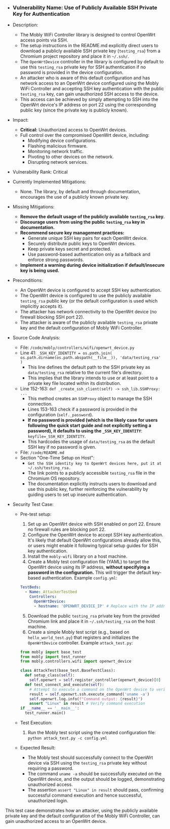 - ### Vulnerability Name: Use of Publicly Available SSH Private Key for Authentication
- Description:
    - The Mobly WiFi Controller library is designed to control OpenWrt access points via SSH.
    - The setup instructions in the README.md explicitly direct users to download a publicly available SSH private key (`testing_rsa`) from a Chromium project repository and place it in `~/.ssh/`.
    - The `OpenWrtDevice` controller in the library is configured by default to use this `testing_rsa` private key for SSH authentication if no password is provided in the device configuration.
    - An attacker who is aware of this default configuration and has network access to an OpenWrt device configured using the Mobly WiFi Controller and accepting SSH key authentication with the public `testing_rsa` key, can gain unauthorized SSH access to the device.
    - This access can be achieved by simply attempting to SSH into the OpenWrt device's IP address on port 22 using the corresponding public key (since the private key is publicly known).
- Impact:
    - **Critical:** Unauthorized access to OpenWrt devices.
    - Full control over the compromised OpenWrt device, including:
        - Modifying device configurations.
        - Flashing malicious firmware.
        - Monitoring network traffic.
        - Pivoting to other devices on the network.
        - Disrupting network services.
- Vulnerability Rank: Critical
- Currently Implemented Mitigations:
    - None. The library, by default and through documentation, encourages the use of a publicly known private key.
- Missing Mitigations:
    - **Remove the default usage of the publicly available `testing_rsa` key.**
    - **Discourage users from using the public `testing_rsa` key in documentation.**
    - **Recommend secure key management practices:**
        - Generate unique SSH key pairs for each OpenWrt device.
        - Securely distribute public keys to OpenWrt devices.
        - Keep private keys secret and protected.
        - Use password-based authentication only as a fallback and enforce strong passwords.
    - **Implement a warning during device initialization if default/insecure key is being used.**
- Preconditions:
    - An OpenWrt device is configured to accept SSH key authentication.
    - The OpenWrt device is configured to use the publicly available `testing_rsa` public key (or the default configuration is used which implicitly accepts it).
    - The attacker has network connectivity to the OpenWrt device (no firewall blocking SSH port 22).
    - The attacker is aware of the publicly available `testing_rsa` private key and the default configuration of Mobly WiFi Controller.
- Source Code Analysis:
    - File: `/code/mobly/controllers/wifi/openwrt_device.py`
    - Line 41: `_SSH_KEY_IDENTITY = os.path.join( os.path.dirname(os.path.abspath(__file__)), 'data/testing_rsa' )`
        - This line defines the default path to the SSH private key as `data/testing_rsa` relative to the current file's directory.
        - This implies that the library intends to use or at least point to a private key file located within its distribution.
    - Line 152-163: `def _create_ssh_client(self) -> ssh_lib.SSHProxy: ...`
        - This method creates an `SSHProxy` object to manage the SSH connection.
        - Lines 153-163 check if a password is provided in the configuration (`self._password`).
        - **If no password is provided (which is the likely case for users following the quick start guide and not explicitly setting a password), it defaults to using the `_SSH_KEY_IDENTITY`**: `keyfile=_SSH_KEY_IDENTITY`.
        - This hardcodes the usage of `data/testing_rsa` as the default SSH key if no password is given.
    - File: `/code/README.md`
    - Section "One-Time Setup on Host":
        - `Get the SSH identity key to OpenWrt devices here, put it at ~/.ssh/testing_rsa.`
        - The link points to a publicly accessible `testing_rsa` file in the Chromium OS repository.
        - The documentation explicitly instructs users to download and use this public key, further reinforcing the vulnerability by guiding users to set up insecure authentication.

- Security Test Case:
    - Pre-test setup:
        1. Set up an OpenWrt device with SSH enabled on port 22. Ensure no firewall rules are blocking port 22.
        2. Configure the OpenWrt device to accept SSH key authentication. It's likely that default OpenWrt configurations already allow this, or users might enable it following typical setup guides for SSH key authentication.
        3. Install the `mobly-wifi` library on a host machine.
        4. Create a Mobly test configuration file (YAML) to target the OpenWrt device using its IP address, **without specifying a password in the configuration.** This will trigger the default key-based authentication. Example `config.yml`:
        ```yaml
        TestBeds:
          - Name: AttackerTestbed
            Controllers:
              OpenWrtDevice:
              - hostname: 'OPENWRT_DEVICE_IP' # Replace with the IP address of your OpenWrt device
        ```
        5. Download the public `testing_rsa` private key from the provided Chromium link and place it in `~/.ssh/testing_rsa` on the host machine.
        6. Create a simple Mobly test script (e.g., based on `hello_world_test.py`) that registers and initializes the `OpenWrtDevice` controller. Example `attack_test.py`:
        ```python
        from mobly import base_test
        from mobly import test_runner
        from mobly.controllers.wifi import openwrt_device

        class AttackTest(base_test.BaseTestClass):
          def setup_class(self):
            self.openwrt = self.register_controller(openwrt_device)[0]
          def test_connect_and_execute(self):
            # Attempt to execute a command on the OpenWrt device to verify access.
            result = self.openwrt.ssh.execute_command('uname -a')
            self.openwrt.log.info(f"Command output: {result}")
            assert "Linux" in result # Verify command execution
        if __name__ == '__main__':
          test_runner.main()
        ```

    - Test Execution:
        1. Run the Mobly test script using the created configuration file: `python attack_test.py -c config.yml`

    - Expected Result:
        - The Mobly test should successfully connect to the OpenWrt device via SSH using the `testing_rsa` private key without requiring a password.
        - The command `uname -a` should be successfully executed on the OpenWrt device, and the output should be logged, demonstrating unauthorized access.
        - The assertion `assert "Linux" in result` should pass, confirming successful command execution and hence successful, unauthorized login.

This test case demonstrates how an attacker, using the publicly available private key and the default configuration of the Mobly WiFi Controller, can gain unauthorized access to an OpenWrt device.